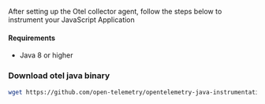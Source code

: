 After setting up the Otel collector agent, follow the steps below to instrument your JavaScript Application

#### Requirements
- Java 8 or higher
&nbsp;

### Download otel java binary

```bash
wget https://github.com/open-telemetry/opentelemetry-java-instrumentation/releases/latest/download/opentelemetry-javaagent.jar
```
